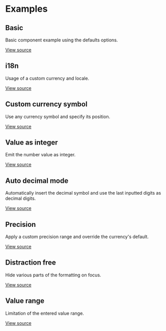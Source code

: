 # Examples

<Playground/>

## Basic
Basic component example using the defaults options.
<Basic/>

[View source](https://github.com/dm4t2/vue-currency-input/blob/master/docs/.vuepress/components/Basic.vue)

## i18n
Usage of a custom currency and locale.
<i18n/>

[View source](https://github.com/dm4t2/vue-currency-input/blob/master/docs/.vuepress/components/i18n.vue)

## Custom currency symbol
Use any currency symbol and specify its position.
<CustomCurrencySymbol/>

[View source](https://github.com/dm4t2/vue-currency-input/blob/master/docs/.vuepress/components/CustomCurrencySymbol.vue)

## Value as integer
Emit the number value as integer.
<ValueAsInteger/>

[View source](https://github.com/dm4t2/vue-currency-input/blob/master/docs/.vuepress/components/ValueAsInteger.vue)

## Auto decimal mode
Automatically insert the decimal symbol and use the last inputted digits as decimal digits.
<AutoDecimalMode/>

[View source](https://github.com/dm4t2/vue-currency-input/blob/master/docs/.vuepress/components/AutoDecimalMode.vue)

## Precision
Apply a custom precision range and override the currency's default.
<Precision/>

[View source](https://github.com/dm4t2/vue-currency-input/blob/master/docs/.vuepress/components/Precision.vue)

## Distraction free
Hide various parts of the formatting on focus.
<DistractionFree/>

[View source](https://github.com/dm4t2/vue-currency-input/blob/master/docs/.vuepress/components/DistractionFree.vue)

## Value range
Limitation of the entered value range.
<ValueRange/>

[View source](https://github.com/dm4t2/vue-currency-input/blob/master/docs/.vuepress/components/ValueRange.vue)

